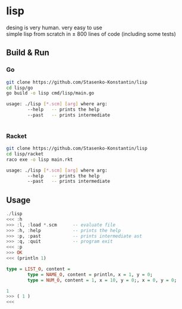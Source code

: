 # lisp
desing is very human. very easy to use  
simple lisp from scratch in ± 800 lines of code (including some tests)

## Build & Run
### Go

```bash
git clone https://github.com/Stasenko-Konstantin/lisp
cd lisp/go
go build -o lisp cmd/lisp/main.go

usage: ./lisp [*.scm] [arg] where arg:
        --help   -- prints the help
        --past   -- prints intermediate 
        
```

### Racket

```bash
git clone https://github.com/Stasenko-Konstantin/lisp
cd lisp/racket
raco exe -o lisp main.rkt

usage: ./lisp [*.scm] [arg] where arg:
        --help   -- prints the help
        --past   -- prints intermediate 
```

## Usage

```haskell
./lisp
<<< :h
>>> :l, :load *.scm      -- evaluate file
>>> :h, :help            -- prints the help
>>> :p, :past            -- prints intermediate ast
>>> :q, :quit            -- program exit
<<< :p
>>> OK
<<< (println 1)

type = LIST_O, content = 
        type = NAME_O, content = println, x = 1, y = 0;
        type = NUM_O, content = 1, x = 10, y = 0;, x = 0, y = 0;

1 
>>> ( 1 )
<<< 

```
